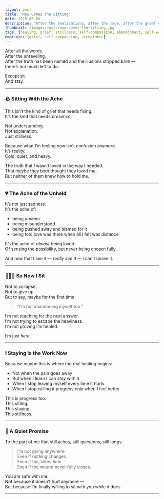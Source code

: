 ```yaml
---
layout: post
title: "Now Comes the Sitting"
date: 2025-06-08
description: "After the realizations, after the rage, after the grief — sometimes the only thing left to do is sit with what still hurts. And stay."
thumbnail: /images/posts/now-comes-the-sitting.jpg
tags: [healing, grief, stillness, self-compassion, abandonment, self-worth]
emotions: [grief, self-compassion, acceptance]
---
```


After all the words.  
After the unraveling.  
After the truth has been named and the illusions stripped bare —  
there’s not much left to do.

Except sit.  
And stay.

---

### 🪨 Sitting With the Ache

This isn’t the kind of grief that needs fixing.  
It’s the kind that needs *presence*.

Not understanding.  
Not explanation.  
Just stillness.

Because what I’m feeling now isn’t confusion anymore.  
It’s reality.  
Cold, quiet, and heavy.

The truth that I wasn’t loved in the way I needed.  
That maybe they both thought they loved me.  
But neither of them knew how to hold me.

---

### 💔 The Ache of the Unheld

It’s not just sadness.  
It’s the ache of:

- being unseen  
- being misunderstood  
- being pushed away and blamed for it  
- being told love was there when all I felt was distance

It’s the ache of *almost* being loved.  
Of sensing the possibility, but never being chosen fully.

And now that I see it — *really see it* — I can’t unsee it.

---

### 🧘🏽‍♂️ So Now I Sit

Not to collapse.  
Not to give up.  
But to say, maybe for the first time:

> “I’m not abandoning myself too.”

I’m not reaching for the next answer.  
I’m not trying to escape the heaviness.  
I’m not proving I’m healed.

I’m just *here*.

---

### 🕯 Staying Is the Work Now

Because maybe this is where the real healing begins:

- Not when the pain goes away  
- But when I learn I can *stay* with it  
- When I stop leaving myself every time it hurts  
- When I stop calling it progress only when I feel better

This is progress too.  
This sitting.  
This staying.  
This stillness.

---

### 💬 A Quiet Promise

To the part of me that still aches, still questions, still longs:

> I’m not going anywhere.  
> Even if nothing changes.  
> Even if this takes time.  
> Even if the wound never fully closes.

You are safe with me.  
Not because it doesn’t hurt anymore —  
But because I’m finally willing to sit with you while it does.

---
